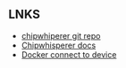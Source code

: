 ## LNKS
- [chipwhiperer git repo](https://github.com/newaetech/chipwhisperer-jupyter)
- [Chipwhisperer docs](https://chipwhisperer.readthedocs.io/en/latest/virtual-box-inst.html)
- [Docker connect to device](https://stackoverflow.com/questions/24225647/docker-a-way-to-give-access-to-a-host-usb-or-serial-device)
